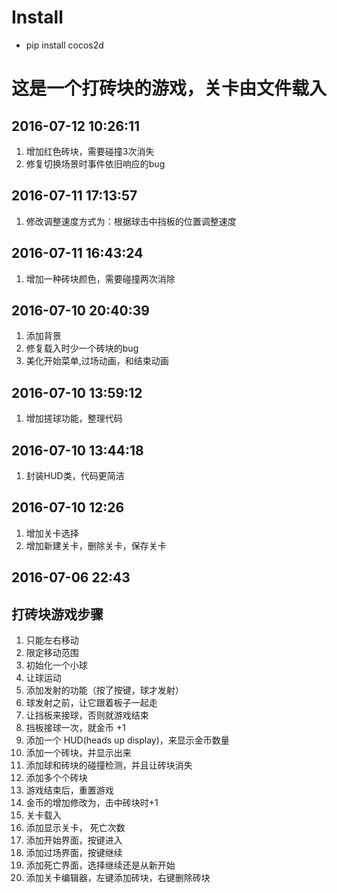# Install
- pip install cocos2d


# 这是一个打砖块的游戏，关卡由文件载入

## 2016-07-12 10:26:11
1. 增加红色砖块，需要碰撞3次消失
2. 修复切换场景时事件依旧响应的bug


## 2016-07-11 17:13:57
1. 修改调整速度方式为：根据球击中挡板的位置调整速度


## 2016-07-11 16:43:24
1. 增加一种砖块颜色，需要碰撞两次消除

## 2016-07-10 20:40:39
1. 添加背景
2. 修复载入时少一个砖块的bug
3. 美化开始菜单,过场动画，和结束动画

## 2016-07-10 13:59:12
1. 增加搓球功能，整理代码

## 2016-07-10 13:44:18
1. 封装HUD类，代码更简洁

## 2016-07-10 12:26
1. 增加关卡选择
2. 增加新建关卡，删除关卡，保存关卡

## 2016-07-06 22:43

## 打砖块游戏步骤
1. 只能左右移动
2. 限定移动范围
3. 初始化一个小球
4. 让球运动
5. 添加发射的功能（按了按键，球才发射）
6. 球发射之前，让它跟着板子一起走
7. 让挡板来接球，否则就游戏结束
8. 挡板接球一次，就金币 +1
9. 添加一个 HUD(heads up display)，来显示金币数量
10. 添加一个砖块，并显示出来
11. 添加球和砖块的碰撞检测，并且让砖块消失
12. 添加多个个砖块
13. 游戏结束后，重置游戏
14. 金币的增加修改为，击中砖块时+1
15. 关卡载入
16. 添加显示关卡， 死亡次数
17. 添加开始界面，按键进入
18. 添加过场界面，按键继续
19. 添加死亡界面，选择继续还是从新开始
20. 添加关卡编辑器，左键添加砖块，右键删除砖块
